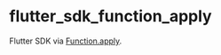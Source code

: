 # flutter_sdk_function_apply

Flutter SDK via [Function.apply](https://api.flutter.dev/flutter/dart-core/Function/apply.html).
